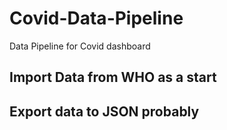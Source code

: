 # Covid-Data-Pipeline
Data Pipeline for Covid dashboard

## Import Data from WHO as a start

## Export data to JSON probably